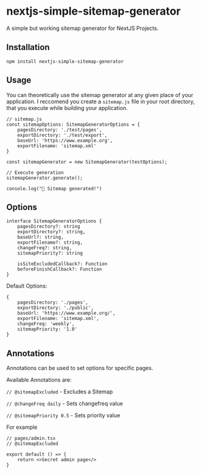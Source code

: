 # nextjs-simple-sitemap-generator

A simple but working sitemap generator for NextJS Projects.

## Installation

    npm install nextjs-simple-sitemap-generator

## Usage

You can theoretically use the sitemap generator at any given place of your application. I reccomend you create a `sitemap.js` file in your root directory, that you execute while building your application.

    // sitemap.js
    const sitemapOptions: SitemapGeneratorOptions = {
        pagesDirectory: './test/pages',
        exportDirectory: './test/export',
        baseUrl: 'https://www.example.org',
        exportFilename: 'sitemap.xml'
    }

    const sitemapGenerator = new SitemapGenerator(testOptions);
    
    // Execute generation
    sitemapGenerator.generate();
    
    console.log("🎉 Sitemap generated!")




## Options

    interface SitemapGeneratorOptions {
        pagesDirectory?: string
        exportDirectory?: string,
        baseUrl?: string,
        exportFilename?: string,
        changeFreq?: string,
        sitemapPriority?: string

        isSiteExcludedCallback?: Function
        beforeFinishCallback?: Function
    }

Default Options:

    {
        pagesDirectory: './pages',
        exportDirectory: './public',
        baseUrl: 'https://www.example.org/',
        exportFilename: 'sitemap.xml',
        changeFreq: 'weekly',
        sitemapPriority: '1.0'
    }

## Annotations

Annotations can be used to set options for specific pages.

Available Annotations are:

`// @sitemapExcluded` - Excludes a Sitemap

`// @changeFreq daily` - Sets changefreq value

`// @sitemapPriority 0.5` - Sets priority value


For example

    // pages/admin.tsx
    // @sitemapExcluded

    export default () => {
        return <>Secret admin page</>
    }


